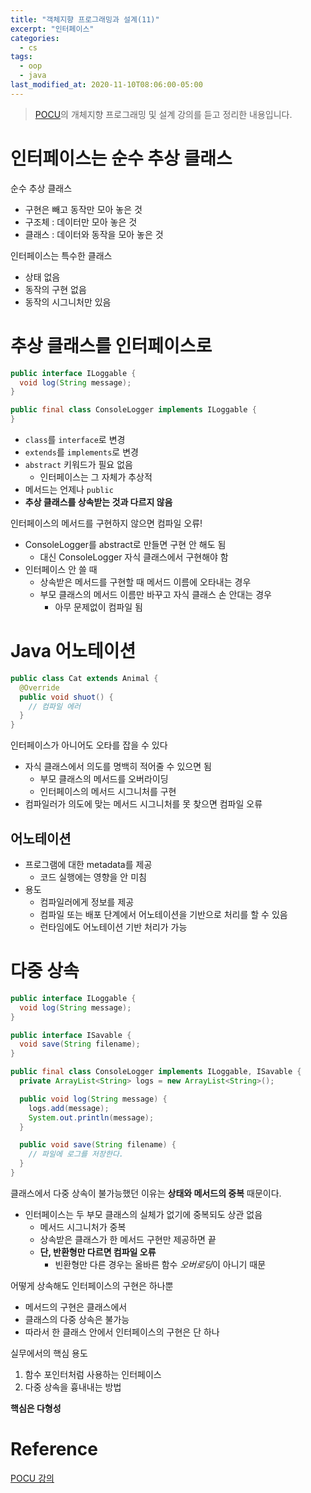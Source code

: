 ```yaml
---
title: "객체지향 프로그래밍과 설계(11)"
excerpt: "인터페이스"
categories:
  - cs
tags:
  - oop
  - java
last_modified_at: 2020-11-10T08:06:00-05:00
---
```

> [POCU](https://pocu.academy/ko/Courses/COMP2500)의 개체지향 프로그래밍 및 설계 강의를 듣고 정리한 내용입니다.

# 인터페이스는 순수 추상 클래스

순수 추상 클래스
- 구현은 빼고 동작만 모아 놓은 것
- 구조체 : 데이터만 모아 놓은 것
- 클래스 : 데이터와 동작을 모아 놓은 것

인터페이스는 특수한 클래스
- 상태 없음
- 동작의 구현 없음
- 동작의 시그니처만 있음

# 추상 클래스를 인터페이스로

```java
public interface ILoggable {
  void log(String message);
}

public final class ConsoleLogger implements ILoggable {
}
```
- `class`를 `interface`로 변경
- `extends`를 `implements`로 변경
- `abstract` 키워드가 필요 없음
  - 인터페이스는 그 자체가 추상적
- 메서드는 언제나 `public`
- **추상 클래스를 상속받는 것과 다르지 않음**

인터페이스의 메서드를 구현하지 않으면 컴파일 오류!
- ConsoleLogger를 abstract로 만들면 구현 안 해도 됨
  - 대신 ConsoleLogger 자식 클래스에서 구현해야 함
- 인터페이스 안 쓸 때
  - 상속받은 메서드를 구현할 때 메서드 이름에 오타내는 경우
  - 부모 클래스의 메서드 이름만 바꾸고 자식 클래스 손 안대는 경우
    - 아무 문제없이 컴파일 됨

# Java 어노테이션

```java
public class Cat extends Animal {
  @Override
  public void shuot() {
    // 컴파일 에러
  }
}
```

인터페이스가 아니어도 오타를 잡을 수 있다
- 자식 클래스에서 의도를 명백히 적어줄 수 있으면 됨
  - 부모 클래스의 메서드를 오버라이딩
  - 인터페이스의 메서드 시그니처를 구현
- 컴파일러가 의도에 맞는 메서드 시그니처를 못 찾으면 컴파일 오류

## 어노테이션
- 프로그램에 대한 metadata를 제공
  - 코드 실행에는 영향을 안 미침
- 용도
  - 컴파일러에게 정보를 제공
  - 컴파일 또는 배포 단계에서 어노테이션을 기반으로 처리를 할 수 있음
  - 런타임에도 어노테이션 기반 처리가 가능

# 다중 상속

```java
public interface ILoggable {
  void log(String message);
}

public interface ISavable {
  void save(String filename);
}

public final class ConsoleLogger implements ILoggable, ISavable {
  private ArrayList<String> logs = new ArrayList<String>();

  public void log(String message) {
    logs.add(message);
    System.out.println(message);
  }

  public void save(String filename) {
    // 파일에 로그를 저장한다.
  }
}
```

클래스에서 다중 상속이 불가능했던 이유는 **상태와 메서드의 중복** 때문이다. 
- 인터페이스는 두 부모 클래스의 실체가 없기에 중복되도 상관 없음
  - 메서드 시그니처가 중복
  - 상속받은 클래스가 한 메서드 구현만 제공하면 끝
  - **단, 반환형만 다르면 컴파일 오류**
    - 빈환형만 다른 경우는 올바른 함수 *오버로딩*이 아니기 때문

어떻게 상속해도 인터페이스의 구현은 하나뿐
- 메서드의 구현은 클래스에서
- 클래스의 다중 상속은 불가능
- 따라서 한 클래스 안에서 인터페이스의 구현은 단 하나

실무에서의 핵심 용도
1. 함수 포인터처럼 사용하는 인터페이스
2. 다중 상속을 흉내내는 방법

**핵심은 다형성**

# Reference
[POCU 강의](https://pocu.academy/ko/Courses/COMP2500)

